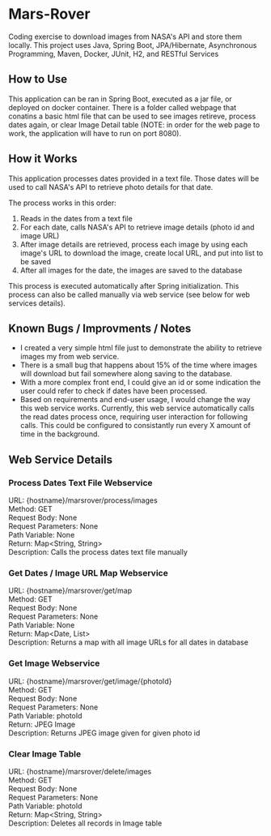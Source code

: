 # Mars-Rover
Coding exercise to download images from NASA's API and store them locally. This project uses Java, Spring Boot, JPA/Hibernate, Asynchronous Programming, Maven, Docker, JUnit, H2, and RESTful Services

## How to Use
This application can be ran in Spring Boot, executed as a jar file, or deployed on docker container. There is a folder called webpage that conatins a basic html file that can be used to see images retireve, process dates again, or clear Image Detail table (NOTE: in order for the web page to work, the application will have to run on port 8080).

## How it Works
This application processes dates provided in a text file. Those dates will be used to call NASA's API to retrieve photo details for that date.

The process works in this order: 

1) Reads in the dates from a text file
2) For each date, calls NASA's API to retrieve image details (photo id and image URL)
3) After image details are retrieved, process each image by using each image's URL to download the image, create local URL, and put into list to be saved
4) After all images for the date, the images are saved to the database

This process is executed automatically after Spring initialization. This process can also be called manually via web service (see below for web services details).

## Known Bugs / Improvments / Notes
* I created a very simple html file just to demonstrate the ability to retrieve images my from web service.
* There is a small bug that happens about 15% of the time where images will download but fail somewhere along saving to the database.
* With a more complex front end, I could give an id or some indication the user could refer to check if dates have been processed.
* Based on requirements and end-user usage, I would change the way this web service works. Currently, this web service automatically calls the read dates process once, requiring user interaction for following calls. This could be configured to consistantly run every X amount of time in the background.

## Web Service Details
### Process Dates Text File Webservice
URL: {hostname}/marsrover/process/images  
Method: GET  
Request Body: None  
Request Parameters: None  
Path Variable: None  
Return: Map<String, String>  
Description: Calls the process dates text file manually  

### Get Dates / Image URL Map Webservice
URL: {hostname}/marsrover/get/map   
Method: GET  
Request Body: None  
Request Parameters: None  
Path Variable: None  
Return: Map<Date, List<String>>  
Description: Returns a map with all image URLs for all dates in database  
  
### Get Image Webservice
URL: {hostname}/marsrover/get/image/{photoId}  
Method: GET  
Request Body: None  
Request Parameters: None  
Path Variable: photoId  
Return: JPEG Image  
Description: Returns JPEG image given for given photo id  

### Clear Image Table
URL: {hostname}/marsrover/delete/images  
Method: GET  
Request Body: None  
Request Parameters: None  
Path Variable: photoId  
Return: Map<String, String>  
Description: Deletes all records in Image table  

